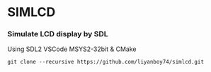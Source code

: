 # SIMLCD
### Simulate LCD display by SDL
Using SDL2 VSCode MSYS2-32bit & CMake
```
git clone --recursive https://github.com/liyanboy74/simlcd.git
```
